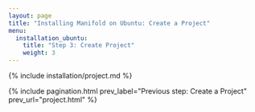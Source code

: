 ```yaml
---
layout: page
title: "Installing Manifold on Ubuntu: Create a Project"
menu:
  installation_ubuntu:
    title: "Step 3: Create Project"
    weight: 3
---
```


{% include installation/project.md %}

{% include pagination.html 
	prev_label="Previous step: Create a Project" 
	prev_url="project.html" 
%}